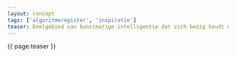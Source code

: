 ```yaml
---
layout: concept
tags: ['algoritmeregister', 'inspiratie']
teaser: Deelgebied van kunstmatige intelligentie dat zich bezig houdt met het bestuderen en modelleren van natuurlijke systemen en processen, om deze vervolgens in te zetten in andere contexten.
---
```

{{ page.teaser }}